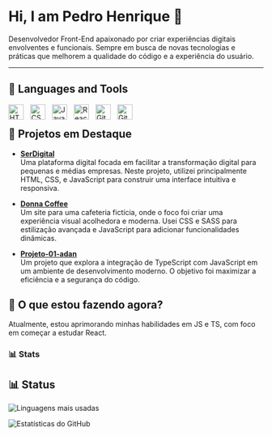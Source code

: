 # Hi, I am Pedro Henrique 👋

Desenvolvedor Front-End apaixonado por criar experiências digitais envolventes e funcionais. Sempre em busca de novas tecnologias e práticas que melhorem a qualidade do código e a experiência do usuário.

---

## 🧰 Languages and Tools

<img align="left" alt="HTML" width="30px" style="padding-right:10px;" src="https://cdn.jsdelivr.net/gh/devicons/devicon/icons/html5/html5-plain.svg" />
<img align="left" alt="CSS" width="30px" style="padding-right:10px;" src="https://cdn.jsdelivr.net/gh/devicons/devicon/icons/css3/css3-plain.svg" />
<img align="left" alt="JavaScript" width="30px" style="padding-right:10px;" src="https://cdn.jsdelivr.net/gh/devicons/devicon/icons/javascript/javascript-plain.svg" />
<img align="left" alt="React" width="30px" style="padding-right:10px;" src="https://cdn.jsdelivr.net/gh/devicons/devicon/icons/react/react-original.svg" />
<img align="left" alt="Git" width="30px" style="padding-right:10px;" src="https://cdn.jsdelivr.net/gh/devicons/devicon/icons/git/git-original.svg" />
<img align="left" alt="GitHub" width="30px" style="padding-right:10px;" src="https://cdn.jsdelivr.net/gh/devicons/devicon/icons/github/github-original.svg" />
<br />

## 🌟 Projetos em Destaque

- **[SerDigital]([link_do_projeto](https://github.com/Pedroh-dev01/SerDigital))**  
  Uma plataforma digital focada em facilitar a transformação digital para pequenas e médias empresas. Neste projeto, utilizei principalmente HTML, CSS, e JavaScript para construir uma interface intuitiva e responsiva.

- **[Donna Coffee](https://pedroh-dev01.github.io/Donna_Coffee/)**  
  Um site para uma cafeteria fictícia, onde o foco foi criar uma experiência visual acolhedora e moderna. Usei CSS e SASS para estilização avançada e JavaScript para adicionar funcionalidades dinâmicas.

- **[Projeto-01-adan](https://github.com/Pedroh-dev01/Projeto-01-adan)**  
  Um projeto que explora a integração de TypeScript com JavaScript em um ambiente de desenvolvimento moderno. O objetivo foi maximizar a eficiência e a segurança do código.

## 🎯 O que estou fazendo agora?
Atualmente, estou aprimorando minhas habilidades em JS e TS, com foco em começar a estudar React. 


### 📊 Stats

## 📊 Status

![Linguagens mais usadas](https://github-readme-stats.vercel.app/api/top-langs/?username=Pedroh-dev01&layout=compact&theme=radical)

![Estatísticas do GitHub](https://github-readme-stats.vercel.app/api?username=Pedroh-dev01&show_icons=true&theme=radical)

